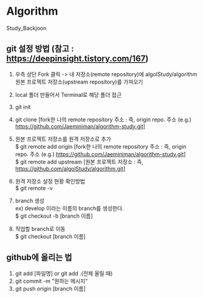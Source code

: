# Algorithm
Study_Backjoon

## git 설정 방법 (참고 : https://deepinsight.tistory.com/167)
1. 우측 상단 Fork 클릭 -> 내 저장소(remote repository)에 algolStudy/algorithm 원본 프로젝트 저장소(upstream repository)를 가져오기
2. local 폴더 만들어서 Terminal로 해당 폴더 접근
3. git init
4. git clone [fork한 나의 remote repository 주소 : 즉, origin repo. 주소 (e.g.) https://github.com/Jaeminiman/algorithm-study.git]
5. 원본 프로젝트 저장소를 원격 저장소로 추가  
$ git remote add origin [fork한 나의 remote repository 주소 : 즉, origin repo. 주소 (e.g.) https://github.com/Jaeminiman/algorithm-study.git]  
$ git remote add upstream [원본 프로젝트 저장소 : 즉, https://github.com/algolStudy/algorithm.git]
  
6. 원격 저장소 설정 현황 확인방법  
$ git remote -v
  
7. branch 생성  
ex) develop 이라는 이름의 branch를 생성한다.  
$ git checkout -b [branch 이름]  

8. 작업할 branch로 이동  
$ git checkout [branch 이름]


## github에 올리는 법
1. git add [파일명] or git add .(전체 올릴 때)
2. git commit -m "원하는 메시지"
3. git push origin [branch 이름]

